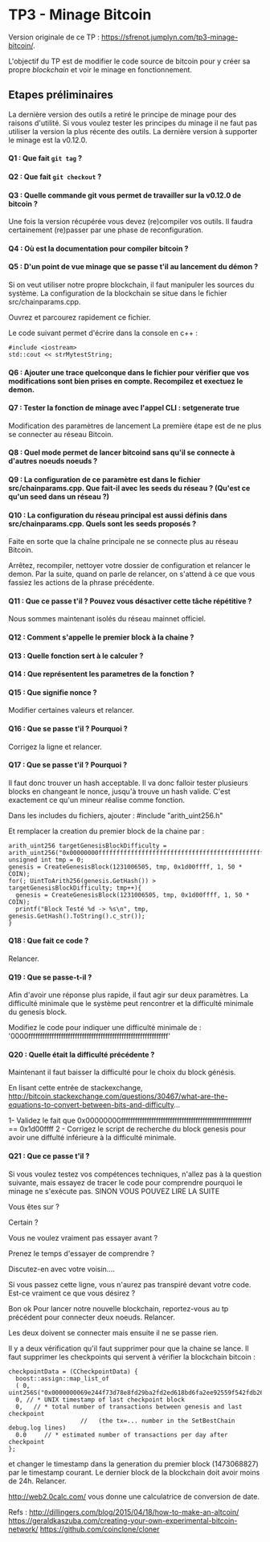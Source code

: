 # TP3 - Minage Bitcoin

Version originale de ce TP : https://sfrenot.jumplyn.com/tp3-minage-bitcoin/.

L'objectif du TP est de modifier le code source de bitcoin pour y créer sa propre *blockchain* et voir le minage en fonctionnement.

## Etapes préliminaires

La dernière version des outils a retiré le principe de minage pour des raisons d'utilité. Si vous voulez tester les principes du minage il ne faut pas utiliser la version la plus récente des outils.
La dernière version à supporter le minage est la v0.12.0.

#### Q1 : Que fait `git tag` ?

#### Q2 : Que fait `git checkout` ?

#### Q3 : Quelle commande git vous permet de travailler sur la v0.12.0 de bitcoin ?

Une fois la version récupérée vous devez (re)compiler vos outils. Il faudra certainement (re)passer par une phase de reconfiguration.

#### Q4 : Où est la documentation pour compiler bitcoin ?

#### Q5 :  D'un point de vue minage que se passe t'il au lancement du démon ?

Si on veut utiliser notre propre blockchain, il faut manipuler les sources du système. La configuration de la blockchain se situe dans le fichier src/chainparams.cpp.

Ouvrez et parcourez rapidement ce fichier.

Le code suivant permet d'écrire dans la console en c++ :

    #include <iostream>
    std::cout << strMytestString;

#### Q6 : Ajouter une trace quelconque dans le fichier pour vérifier que vos modifications sont bien prises en compte. Recompilez et exectuez le demon.

#### Q7 : Tester la fonction de minage avec l'appel CLI : setgenerate true

Modification des paramètres de lancement
La première étape est de ne plus se connecter au réseau Bitcoin.

#### Q8 : Quel mode permet de lancer bitcoind sans qu'il se connecte à d'autres noeuds noeuds ?

#### Q9 : La configuration de ce paramètre est dans le fichier src/chainparams.cpp. Que fait-il avec les seeds du réseau ? (Qu'est ce qu'un seed dans un réseau ?)

#### Q10 : La configuration du réseau principal est aussi définis dans src/chainparams.cpp. Quels sont les seeds proposés ?

Faite en sorte que la chaîne principale ne se connecte plus au réseau Bitcoin.

Arrêtez, recompiler, nettoyer votre dossier de configuration et relancer le demon.
Par la suite, quand on parle de relancer, on s'attend à ce que vous fassiez les actions de la phrase précédente.

#### Q11 : Que ce passe t'il ? Pouvez vous désactiver cette tâche répétitive ?

Nous sommes maintenant isolés du réseau mainnet officiel.

#### Q12 : Comment s'appelle le premier block à la chaine ?

#### Q13 : Quelle fonction sert à le calculer ?

#### Q14 : Que représentent les parametres de la fonction ?

#### Q15 : Que signifie nonce ?

Modifier certaines valeurs et relancer.

#### Q16 : Que se passe t'il ? Pourquoi ?

Corrigez la ligne et relancer.

#### Q17 : Que se passe t'il ? Pourquoi ?

Il faut donc trouver un hash acceptable. Il va donc falloir tester plusieurs blocks en changeant le nonce, jusqu'à trouve un hash valide. C'est exactement ce qu'un mineur réalise comme fonction.

Dans les includes du fichiers, ajouter : #include "arith_uint256.h"

Et remplacer la creation du premier block de la chaine par :

    arith_uint256 targetGenesisBlockDifficulty = arith_uint256("0x00000000ffffffffffffffffffffffffffffffffffffffffffffffffffffffff");
    unsigned int tmp = 0;
    genesis = CreateGenesisBlock(1231006505, tmp, 0x1d00ffff, 1, 50 * COIN);
    for(; UintToArith256(genesis.GetHash()) > targetGenesisBlockDifficulty; tmp++){
      genesis = CreateGenesisBlock(1231006505, tmp, 0x1d00ffff, 1, 50 * COIN);
      printf("Block Testé %d -> %s\n", tmp, genesis.GetHash().ToString().c_str());
    }

#### Q18 : Que fait ce code ?

Relancer.

#### Q19 : Que se passe-t-il ?

Afin d'avoir une réponse plus rapide, il faut agir sur deux paramètres. La difficulté minimale que le système peut rencontrer et la difficulté minimale du genesis block.

Modifiez le code pour indiquer une difficulté minimale de :
'0000ffffffffffffffffffffffffffffffffffffffffffffffffffffffffffff'

#### Q20 : Quelle était la difficulté précédente ?

Maintenant il faut baisser la difficulté pour le choix du block génésis.

En lisant cette entrée de stackexchange, http://bitcoin.stackexchange.com/questions/30467/what-are-the-equations-to-convert-between-bits-and-difficulty...

1- Validez le fait que
0x00000000ffffffffffffffffffffffffffffffffffffffffffffffffffffffff == 0x1d00ffff
2 - Corrigez le script de recherche du block genesis pour avoir une diffulté inférieure à la difficulté minimale.

#### Q21 : Que ce passe t'il ?

Si vous voulez testez vos compétences techniques, n'allez pas à la question suivante, mais essayez de tracer le code pour comprendre pourquoi le minage ne s'exécute pas.
SINON VOUS POUVEZ LIRE LA SUITE

Vous êtes sur ?

Certain ?

Vous ne voulez vraiment pas essayer avant ?

Prenez le temps d'essayer de comprendre ?

Discutez-en avec votre voisin....

Si vous passez cette ligne, vous n'aurez pas transpiré devant votre code. Est-ce vraiment ce que vous désirez ?

Bon ok
Pour lancer notre nouvelle blockchain, reportez-vous au tp précédent pour connecter deux noeuds. Relancer.

Les deux doivent se connecter mais ensuite il ne se passe rien.

Il y a deux vérification qu'il faut supprimer pour que la chaine se lance. Il faut supprimer les checkpoints qui servent à vérifier la blockchain bitcoin :

    checkpointData = (CCheckpointData) {
      boost::assign::map_list_of
      ( 0, uint256S("0x0000000069e244f73d78e8fd29ba2fd2ed618bd6fa2ee92559f542fdb26e7c1d")),
      0, // * UNIX timestamp of last checkpoint block
      0,   // * total number of transactions between genesis and last checkpoint
                        //   (the tx=... number in the SetBestChain debug.log lines)
      0.0     // * estimated number of transactions per day after checkpoint
    };

et changer le timestamp dans la generation du premier block (1473068827) par le timestamp courant. Le dernier block de la blockchain doit avoir moins de 24h. Relancer.

http://web2.0calc.com/ vous donne une calculatrice de conversion de date.

Refs :
http://dillingers.com/blog/2015/04/18/how-to-make-an-altcoin/
https://geraldkaszuba.com/creating-your-own-experimental-bitcoin-network/
https://github.com/coinclone/cloner
